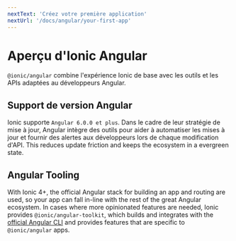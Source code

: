 ```yaml
---
nextText: 'Créez votre première application'
nextUrl: '/docs/angular/your-first-app'
---
```


# Aperçu d'Ionic Angular

`@ionic/angular` combine l'expérience Ionic de base avec les outils et les APIs adaptées au développeurs Angular.

## Support de version Angular

Ionic supporte `Angular 6.0.0 et plus`. Dans le cadre de leur stratégie de mise à jour, Angular intègre des outils pour aider à automatiser les mises à jour et fournir des alertes aux développeurs lors de chaque modification d'API. This reduces update friction and keeps the ecosystem in a evergreen state.

## Angular Tooling

With Ionic 4+, the official Angular stack for building an app and routing are used, so your app can fall in-line with the rest of the great Angular ecosystem. In cases where more opinionated features are needed, Ionic provides `@ionic/angular-toolkit`, which builds and integrates with the [official Angular CLI](https://angular.io/cli) and provides features that are specific to `@ionic/angular` apps.